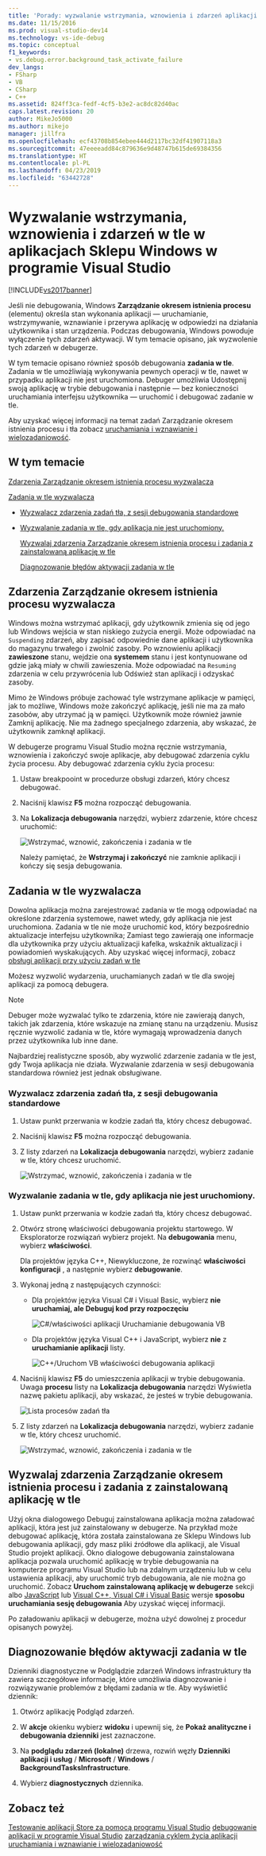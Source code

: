 ```yaml
---
title: 'Porady: wyzwalanie wstrzymania, wznowienia i zdarzeń aplikacji Windows Store w tle'
ms.date: 11/15/2016
ms.prod: visual-studio-dev14
ms.technology: vs-ide-debug
ms.topic: conceptual
f1_keywords:
- vs.debug.error.background_task_activate_failure
dev_langs:
- FSharp
- VB
- CSharp
- C++
ms.assetid: 824ff3ca-fedf-4cf5-b3e2-ac8dc82d40ac
caps.latest.revision: 20
author: MikeJo5000
ms.author: mikejo
manager: jillfra
ms.openlocfilehash: ecf43708b854ebee444d2117bc32df41907118a3
ms.sourcegitcommit: 47eeeeadd84c879636e9d48747b615de69384356
ms.translationtype: HT
ms.contentlocale: pl-PL
ms.lasthandoff: 04/23/2019
ms.locfileid: "63442728"
---
```

# <a name="how-to-trigger-suspend-resume-and-background-events-for-windows-store-apps-in-visual-studio"></a>Wyzwalanie wstrzymania, wznowienia i zdarzeń w tle w aplikacjach Sklepu Windows w programie Visual Studio
[!INCLUDE[vs2017banner](../includes/vs2017banner.md)]

Jeśli nie debugowania, Windows **Zarządzanie okresem istnienia procesu** (elementu) określa stan wykonania aplikacji — uruchamianie, wstrzymywanie, wznawianie i przerywa aplikację w odpowiedzi na działania użytkownika i stan urządzenia. Podczas debugowania, Windows powoduje wyłączenie tych zdarzeń aktywacji. W tym temacie opisano, jak wyzwolenie tych zdarzeń w debugerze.

 W tym temacie opisano również sposób debugowania **zadania w tle**. Zadania w tle umożliwiają wykonywania pewnych operacji w tle, nawet w przypadku aplikacji nie jest uruchomiona. Debuger umożliwia Udostępnij swoją aplikację w trybie debugowania i następnie — bez konieczności uruchamiania interfejsu użytkownika — uruchomić i debugować zadanie w tle.

 Aby uzyskać więcej informacji na temat zadań Zarządzanie okresem istnienia procesu i tła zobacz [uruchamiania i wznawianie i wielozadaniowość](http://msdn.microsoft.com/04307b1b-05af-46a6-b639-3f35e297f71b).

## <a name="BKMK_In_this_topic"></a> W tym temacie
 [Zdarzenia Zarządzanie okresem istnienia procesu wyzwalacza](#BKMK_Trigger_Process_Lifecycle_Management_events)

 [Zadania w tle wyzwalacza](#BKMK_Trigger_background_tasks)

- [Wyzwalacz zdarzenia zadań tła, z sesji debugowania standardowe](#BKMK_Trigger_a_background_task_event_from_a_standard_debug_session)

- [Wyzwalanie zadania w tle, gdy aplikacja nie jest uruchomiony.](#BKMK_Trigger_a_background_task_when_the_app_is_not_running)

  [Wyzwalaj zdarzenia Zarządzanie okresem istnienia procesu i zadania z zainstalowaną aplikację w tle](#BKMK_Trigger_Process_Lifetime_Management_events_and_background_tasks_from_an_installed_app)

  [Diagnozowanie błędów aktywacji zadania w tle](#BKMK_Diagnosing_background_task_activation_errors)

## <a name="BKMK_Trigger_Process_Lifecycle_Management_events"></a> Zdarzenia Zarządzanie okresem istnienia procesu wyzwalacza
 Windows można wstrzymać aplikacji, gdy użytkownik zmienia się od jego lub Windows wejścia w stan niskiego zużycia energii. Może odpowiadać na `Suspending` zdarzeń, aby zapisać odpowiednie dane aplikacji i użytkownika do magazynu trwałego i zwolnić zasoby. Po wznowieniu aplikacji **zawieszone** stanu, wejdzie ona **systemem** stanu i jest kontynuowane od gdzie jaką miały w chwili zawieszenia. Może odpowiadać na `Resuming` zdarzenia w celu przywrócenia lub Odśwież stan aplikacji i odzyskać zasoby.

 Mimo że Windows próbuje zachować tyle wstrzymane aplikacje w pamięci, jak to możliwe, Windows może zakończyć aplikację, jeśli nie ma za mało zasobów, aby utrzymać ją w pamięci. Użytkownik może również jawnie Zamknij aplikację. Nie ma żadnego specjalnego zdarzenia, aby wskazać, że użytkownik zamknął aplikacji.

 W debugerze programu Visual Studio można ręcznie wstrzymania, wznowienia i zakończyć swoje aplikacje, aby debugować zdarzenia cyklu życia procesu. Aby debugować zdarzenia cyklu życia procesu:

1. Ustaw breakpooint w procedurze obsługi zdarzeń, który chcesz debugować.

2. Naciśnij klawisz **F5** można rozpocząć debugowania.

3. Na **Lokalizacja debugowania** narzędzi, wybierz zdarzenie, które chcesz uruchomić:

     ![Wstrzymać, wznowić, zakończenia i zadania w tle](../debugger/media/dbg-suspendresumebackground.png "DBG_SuspendResumeBackground")

     Należy pamiętać, że **Wstrzymaj i zakończyć** nie zamknie aplikacji i kończy się sesja debugowania.

## <a name="BKMK_Trigger_background_tasks"></a> Zadania w tle wyzwalacza
 Dowolna aplikacja można zarejestrować zadania w tle mogą odpowiadać na określone zdarzenia systemowe, nawet wtedy, gdy aplikacja nie jest uruchomiona. Zadania w tle nie może uruchomić kod, który bezpośrednio aktualizacje interfejsu użytkownika; Zamiast tego zawierają one informacje dla użytkownika przy użyciu aktualizacji kafelka, wskaźnik aktualizacji i powiadomień wyskakujących. Aby uzyskać więcej informacji, zobacz [obsługi aplikacji przy użyciu zadań w tle](http://msdn.microsoft.com/4c7bb148-eb1f-4640-865e-41f627a46e8e)

 Możesz wyzwolić wydarzenia, uruchamianych zadań w tle dla swojej aplikacji za pomocą debugera.

> [!NOTE]
> Debuger może wyzwalać tylko te zdarzenia, które nie zawierają danych, takich jak zdarzenia, które wskazuje na zmianę stanu na urządzeniu. Musisz ręcznie wyzwolić zadania w tle, które wymagają wprowadzenia danych przez użytkownika lub inne dane.

 Najbardziej realistyczne sposób, aby wyzwolić zdarzenie zadania w tle jest, gdy Twoja aplikacja nie działa. Wyzwalanie zdarzenia w sesji debugowania standardowa również jest jednak obsługiwane.

### <a name="BKMK_Trigger_a_background_task_event_from_a_standard_debug_session"></a> Wyzwalacz zdarzenia zadań tła, z sesji debugowania standardowe

1. Ustaw punkt przerwania w kodzie zadań tła, który chcesz debugować.

2. Naciśnij klawisz **F5** można rozpocząć debugowania.

3. Z listy zdarzeń na **Lokalizacja debugowania** narzędzi, wybierz zadanie w tle, który chcesz uruchomić.

     ![Wstrzymać, wznowić, zakończenia i zadania w tle](../debugger/media/dbg-suspendresumebackground.png "DBG_SuspendResumeBackground")

### <a name="BKMK_Trigger_a_background_task_when_the_app_is_not_running"></a> Wyzwalanie zadania w tle, gdy aplikacja nie jest uruchomiony.

1. Ustaw punkt przerwania w kodzie zadań tła, który chcesz debugować.

2. Otwórz stronę właściwości debugowania projektu startowego. W Eksploratorze rozwiązań wybierz projekt. Na **debugowania** menu, wybierz **właściwości**.

     Dla projektów języka C++, Niewykluczone, że rozwinąć **właściwości konfiguracji** , a następnie wybierz **debugowanie**.

3. Wykonaj jedną z następujących czynności:

    - Dla projektów języka Visual C# i Visual Basic, wybierz **nie uruchamiaj, ale Debuguj kod przy rozpoczęciu**

         ![C&#35;&#47;właściwości aplikacji Uruchamianie debugowania VB](../debugger/media/dbg-csvb-dontlaunchapp.png "DBG_CsVb_DontLaunchApp")

    - Dla projektów języka Visual C++ i JavaScript, wybierz **nie** z **uruchamianie aplikacji** listy.

         ![C&#43;&#43;&#47;Uruchom VB właściwości debugowania aplikacji](../debugger/media/dbg-cppjs-dontlaunchapp.png "DBG_CppJs_DontLaunchApp")

4. Naciśnij klawisz **F5** do umieszczenia aplikacji w trybie debugowania. Uwaga **procesu** listy na **Lokalizacja debugowania** narzędzi Wyświetla nazwę pakietu aplikacji, aby wskazać, że jesteś w trybie debugowania.

     ![Lista procesów zadań tła](../debugger/media/dbg-backgroundtask-processlist.png "DBG_BackgroundTask_ProcessList")

5. Z listy zdarzeń na **Lokalizacja debugowania** narzędzi, wybierz zadanie w tle, który chcesz uruchomić.

     ![Wstrzymać, wznowić, zakończenia i zadania w tle](../debugger/media/dbg-suspendresumebackground.png "DBG_SuspendResumeBackground")

## <a name="BKMK_Trigger_Process_Lifetime_Management_events_and_background_tasks_from_an_installed_app"></a> Wyzwalaj zdarzenia Zarządzanie okresem istnienia procesu i zadania z zainstalowaną aplikację w tle
 Użyj okna dialogowego Debuguj zainstalowana aplikacja można załadować aplikacji, która jest już zainstalowany w debugerze. Na przykład może debugować aplikację, która została zainstalowana ze Sklepu Windows lub debugowania aplikacji, gdy masz pliki źródłowe dla aplikacji, ale Visual Studio projekt aplikacji. Okno dialogowe debugowania zainstalowana aplikacja pozwala uruchomić aplikację w trybie debugowania na komputerze programu Visual Studio lub na zdalnym urządzeniu lub w celu ustawienia aplikacji, aby uruchomić tryb debugowania, ale nie można go uruchomić. Zobacz **Uruchom zainstalowaną aplikację w debugerze** sekcji albo [JavaScript](../debugger/start-a-debugging-session-for-store-apps-in-visual-studio-javascript.md#BKMK_Start_an_installed_app_in_the_debugger) lub [Visual C++, Visual C# i Visual Basic](../debugger/start-a-debugging-session-for-a-store-app-in-visual-studio-vb-csharp-cpp-and-xaml.md#BKMK_Start_an_installed_app_in_the_debugger) wersje **sposobu uruchamiania sesję debugowania** Aby uzyskać więcej informacji.

 Po załadowaniu aplikacji w debugerze, można użyć dowolnej z procedur opisanych powyżej.

## <a name="BKMK_Diagnosing_background_task_activation_errors"></a> Diagnozowanie błędów aktywacji zadania w tle
 Dzienniki diagnostyczne w Podglądzie zdarzeń Windows infrastruktury tła zawiera szczegółowe informacje, które umożliwia diagnozowanie i rozwiązywanie problemów z błędami zadania w tle. Aby wyświetlić dziennik:

1. Otwórz aplikację Podgląd zdarzeń.

2. W **akcje** okienku wybierz **widoku** i upewnij się, że **Pokaż analityczne i debugowania dzienniki** jest zaznaczone.

3. Na **podglądu zdarzeń (lokalne)** drzewa, rozwiń węzły **Dzienniki aplikacji i usług** / **Microsoft** / **Windows**   /  **BackgroundTasksInfrastructure**.

4. Wybierz **diagnostycznych** dziennika.

## <a name="see-also"></a>Zobacz też
 [Testowanie aplikacji Store za pomocą programu Visual Studio](../test/testing-store-apps-with-visual-studio.md) [debugowanie aplikacji w programie Visual Studio](../debugger/debug-store-apps-in-visual-studio.md) [zarządzania cyklem życia aplikacji](http://msdn.microsoft.com/53cdc987-c547-49d1-a5a4-fd3f96b2259d) [uruchamiania i wznawianie i wielozadaniowość](http://msdn.microsoft.com/04307b1b-05af-46a6-b639-3f35e297f71b)

